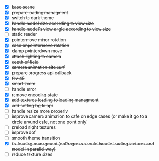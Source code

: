 - [x] ~~base scene~~
- [x] ~~prepare loading managment~~
- [x] ~~switch to dark theme~~
- [x] ~~handle model size according to view size~~
- [x] ~~handle model's view angle according to view size~~
- [ ] static render
- [x] ~~pointermove minor rotation~~
- [x] ~~ease onpointermove rotation~~
- [x] ~~clamp pointerdown move~~
- [x] ~~attach lighting to camera~~
- [x] ~~depth of field~~
- [x] ~~camera animation site surf~~
- [x] ~~prepare progress api callback~~
- [x] ~~fov 45~~
- [x] ~~smart zoom~~
- [ ] handle error
- [x] ~~remove encoding state~~
- [x] ~~add textures loading to loading managment~~
- [x] ~~add setting bg to api~~
- [ ] handle resize more properly
- [ ] improve camera animation to cafe on edge cases (or make it go to a circle around cafe, not one point only)
- [ ] preload night textures
- [ ] improve dof
- [ ] smooth theme transition
- [x] ~~fix loading managment (onProgress should handle loading textures and model in parallel way)~~
- [ ] reduce texture sizes
